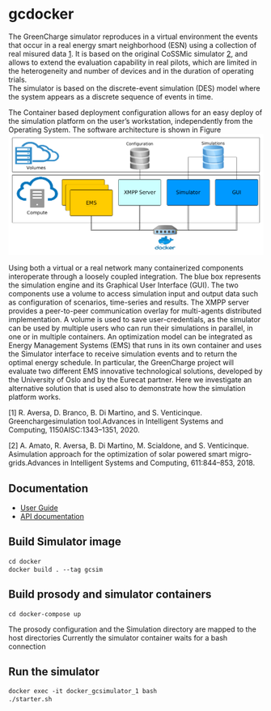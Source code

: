 # gcdocker
The  GreenCharge  simulator reproduces in a virtual environment the events that occur in a real energy smart neighborhood (ESN) using a collection of real misured data [1](#aversa2020). It is based on the original  CoSSMic  simulator [2](#amato2018), and allows to extend the evaluation capability in real pilots, which are limited in the heterogeneity and number of devices and in the duration of operating trials.  
The simulator is based on the discrete-event simulation (DES) model where the system appears as a discrete sequence of events in time.  


The Container based deployment configuration allows for an easy deploy of the simulation platform on the user’s workstation, independently from the Operating System. The software architecture is shown in Figure 
![Contaner based deployment](/docs/images/docker_arc.png)

Using both a virtual or a real network many containerized components interoperate through a loosely coupled integration. The blue box represents the simulation engine and its  Graphical User Interface (GUI). The two components use a volume to access simulation input and output data such as configuration of scenarios, time-series and  results.
The XMPP server provides a peer-to-peer communication overlay for multi-agents  distributed implementation. A volume is used to save user-credentials, as the simulator can be used by multiple users who can run their simulations in parallel, in one or in multiple containers.
An optimization model can be integrated as Energy Management Systems (EMS) that  runs in its own container and  uses the Simulator interface to receive simulation events and to return the optimal energy schedule. In particular, the GreenCharge project will evaluate two different EMS innovative technological solutions, developed by the University of Oslo and by the Eurecat partner. Here we investigate an alternative solution that is used also to demonstrate how the simulation platform works.

<a name="aversa2020">[1]</a> R. Aversa, D. Branco, B. Di Martino, and S. Venticinque.  Greenchargesimulation  tool.Advances in Intelligent Systems and Computing,  1150AISC:1343–1351, 2020.

<a name="amato2018">[2]</a> A. Amato, R. Aversa, B. Di Martino, M. Scialdone, and S. Venticinque. Asimulation approach for the optimization of solar powered smart migro-grids.Advances in Intelligent Systems and Computing, 611:844–853, 2018.

## Documentation
* [User Guide](docs/user_guide/index.html)
* [API documentation](docs/gcsim/api/index.html)



## Build Simulator image
```
cd docker
docker build . --tag gcsim
```

## Build prosody and simulator containers
```
cd docker-compose up
```

The prosody configuration and the Simulation directory are mapped to the host directories
Currently the simulator container waits for a bash connection

## Run the simulator
```
docker exec -it docker_gcsimulator_1 bash
./starter.sh
```
